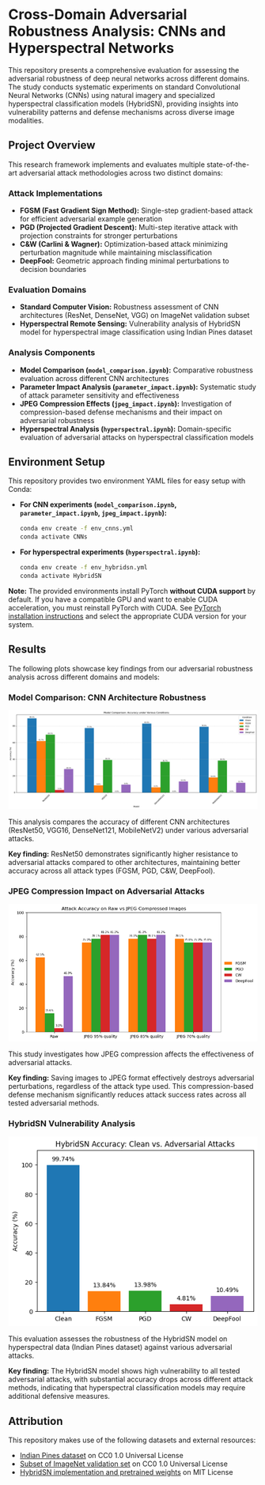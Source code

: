 # Cross-Domain Adversarial Robustness Analysis: CNNs and Hyperspectral Networks

This repository presents a comprehensive evaluation for assessing the adversarial robustness of deep neural networks across different domains. The study conducts systematic experiments on standard Convolutional Neural Networks (CNNs) using natural imagery and specialized hyperspectral classification models (HybridSN), providing insights into vulnerability patterns and defense mechanisms across diverse image modalities.

## Project Overview

This research framework implements and evaluates multiple state-of-the-art adversarial attack methodologies across two distinct domains:

### **Attack Implementations**
- **FGSM (Fast Gradient Sign Method):** Single-step gradient-based attack for efficient adversarial example generation
- **PGD (Projected Gradient Descent):** Multi-step iterative attack with projection constraints for stronger perturbations
- **C&W (Carlini & Wagner):** Optimization-based attack minimizing perturbation magnitude while maintaining misclassification
- **DeepFool:** Geometric approach finding minimal perturbations to decision boundaries

### **Evaluation Domains**
- **Standard Computer Vision:** Robustness assessment of CNN architectures (ResNet, DenseNet, VGG) on ImageNet validation subset
- **Hyperspectral Remote Sensing:** Vulnerability analysis of HybridSN model for hyperspectral image classification using Indian Pines dataset

### **Analysis Components**
- **Model Comparison (`model_comparison.ipynb`):** Comparative robustness evaluation across different CNN architectures
- **Parameter Impact Analysis (`parameter_impact.ipynb`):** Systematic study of attack parameter sensitivity and effectiveness
- **JPEG Compression Effects (`jpeg_impact.ipynb`):** Investigation of compression-based defense mechanisms and their impact on adversarial robustness
- **Hyperspectral Analysis (`hyperspectral.ipynb`):** Domain-specific evaluation of adversarial attacks on hyperspectral classification models

## Environment Setup

This repository provides two environment YAML files for easy setup with Conda:

- **For CNN experiments (`model_comparison.ipynb`, `parameter_impact.ipynb`, `jpeg_impact.ipynb`):**
  ```sh
  conda env create -f env_cnns.yml
  conda activate CNNs
  ```
- **For hyperspectral experiments (`hyperspectral.ipynb`):**
  ```sh
  conda env create -f env_hybridsn.yml
  conda activate HybridSN
  ```

**Note:**
The provided environments install PyTorch **without CUDA support** by default. If you have a compatible GPU and want to enable CUDA acceleration, you must reinstall PyTorch with CUDA. See [PyTorch installation instructions](https://pytorch.org/get-started/locally/) and select the appropriate CUDA version for your system.

## Results

The following plots showcase key findings from our adversarial robustness analysis across different domains and models:

### Model Comparison: CNN Architecture Robustness
![Model Comparison](results/model_comparison.png)

This analysis compares the accuracy of different CNN architectures (ResNet50, VGG16, DenseNet121, MobileNetV2) under various adversarial attacks. 

**Key finding:** ResNet50 demonstrates significantly higher resistance to adversarial attacks compared to other architectures, maintaining better accuracy across all attack types (FGSM, PGD, C&W, DeepFool).

### JPEG Compression Impact on Adversarial Attacks
![JPEG Impact](results/jpeg_impact.png)

This study investigates how JPEG compression affects the effectiveness of adversarial attacks. 

**Key finding:** Saving images to JPEG format effectively destroys adversarial perturbations, regardless of the attack type used. This compression-based defense mechanism significantly reduces attack success rates across all tested adversarial methods.

### HybridSN Vulnerability Analysis
![HybridSN Results](results/hybridsn.png)

This evaluation assesses the robustness of the HybridSN model on hyperspectral data (Indian Pines dataset) against various adversarial attacks. 

**Key finding:** The HybridSN model shows high vulnerability to all tested adversarial attacks, with substantial accuracy drops across different attack methods, indicating that hyperspectral classification models may require additional defensive measures.


## Attribution

This repository makes use of the following datasets and external resources:
- [Indian Pines dataset](https://www.ehu.eus/ccwintco/index.php?title=Hyperspectral_Remote_Sensing_Scenes#Indian_Pines) on CC0 1.0 Universal License
- [Subset of ImageNet validation set](https://www.kaggle.com/datasets/titericz/imagenet1k-val) on CC0 1.0 Universal License 
- [HybridSN implementation and pretrained weights](https://github.com/Pancakerr/HybridSN) on MIT License


